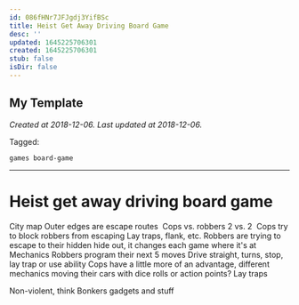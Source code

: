 ```yaml
---
id: 086fHNr7JFJgdj3YifBSc
title: Heist Get Away Driving Board Game
desc: ''
updated: 1645225706301
created: 1645225706301
stub: false
isDir: false
---
```

My Template
---

_Created at 2018-12-06._
_Last updated at 2018-12-06._



Tagged: 
```
games board-game
```


---

# Heist get away driving board game


City map
Outer edges are escape routes 
Cops vs. robbers
2 vs. 2 
Cops try to block robbers from escaping
Lay traps, flank, etc.
Robbers are trying to escape to their hidden hide out, it changes each game where it's at
Mechanics
Robbers program their next 5 moves
Drive straight, turns, stop, lay trap or use ability
Cops have a little more of an advantage, different mechanics moving their cars with dice rolls or action points? Lay traps

Non-violent, think Bonkers gadgets and stuff


